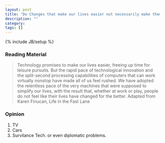 ```yaml
---
layout: post
title: "Do Changes that make our lives easier not necessarily make them better?"
description: ""
category: 
tags: []
---
```

{% include JB/setup %}

### Reading Material
> Technology promises to make our lives easier, freeing up time for leisure pursuits. But the rapid pace of technological innovation and the split-second processing capabilities of computers that can work virtually nonstop have made all of us feel rushed. We have adopted the relentless pace of the very machines that were supposed to simplify our lives, with the result that, whether at work or play, people do not feel like their lives have changed for the better. 
> Adapted from Karen Finucan, Life in the Fast Lane

### Opinion
1.  TV
2.  Cars
3.  Survilance Tech. or even diplomatic problems.
